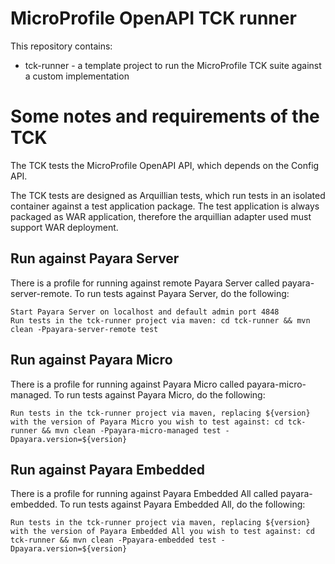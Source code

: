 # MicroProfile OpenAPI TCK runner

This repository contains:
 
 - tck-runner - a template project to run the MicroProfile TCK suite against a custom implementation

# Some notes and requirements of the TCK

The TCK tests the MicroProfile OpenAPI API, which depends on the Config API.

The TCK tests are designed as Arquillian tests, which run tests in an isolated container against a test application package. The test application is always packaged as WAR application, therefore the arquillian adapter used must support WAR deployment.

## Run against Payara Server

There is a profile for running against remote Payara Server called payara-server-remote. To run tests against Payara Server, do the following:
    
    Start Payara Server on localhost and default admin port 4848
    Run tests in the tck-runner project via maven: cd tck-runner && mvn clean -Ppayara-server-remote test


## Run against Payara Micro

There is a profile for running against Payara Micro called payara-micro-managed. To run tests against Payara Micro, do the following:

    Run tests in the tck-runner project via maven, replacing ${version} with the version of Payara Micro you wish to test against: cd tck-runner && mvn clean -Ppayara-micro-managed test -Dpayara.version=${version}

## Run against Payara Embedded

There is a profile for running against Payara Embedded All called payara-embedded. To run tests against Payara Embedded All, do the following:

    Run tests in the tck-runner project via maven, replacing ${version} with the version of Payara Embedded All you wish to test against: cd tck-runner && mvn clean -Ppayara-embedded test -Dpayara.version=${version}

